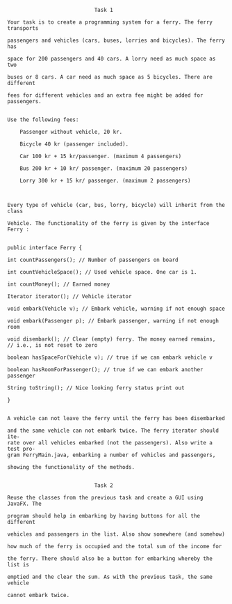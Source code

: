                                 Task 1

    Your task is to create a programming system for a ferry. The ferry transports

    passengers and vehicles (cars, buses, lorries and bicycles). The ferry has

    space for 200 passengers and 40 cars. A lorry need as much space as two

    buses or 8 cars. A car need as much space as 5 bicycles. There are different

    fees for different vehicles and an extra fee might be added for passengers.


    Use the following fees:

        Passenger without vehicle, 20 kr.

        Bicycle 40 kr (passenger included).

        Car 100 kr + 15 kr/passenger. (maximum 4 passengers)

        Bus 200 kr + 10 kr/ passenger. (maximum 20 passengers)

        Lorry 300 kr + 15 kr/ passenger. (maximum 2 passengers)
        
        

    Every type of vehicle (car, bus, lorry, bicycle) will inherit from the class

    Vehicle. The functionality of the ferry is given by the interface Ferry :

   
    public interface Ferry {

    int countPassengers(); // Number of passengers on board

    int countVehicleSpace(); // Used vehicle space. One car is 1.

    int countMoney(); // Earned money

    Iterator iterator(); // Vehicle iterator

    void embark(Vehicle v); // Embark vehicle, warning if not enough space

    void embark(Passenger p); // Embark passenger, warning if not enough room

    void disembark(); // Clear (empty) ferry. The money earned remains, 
    // i.e., is not reset to zero

    boolean hasSpaceFor(Vehicle v); // true if we can embark vehicle v

    boolean hasRoomForPassenger(); // true if we can embark another passenger

    String toString(); // Nice looking ferry status print out

    }
    

    A vehicle can not leave the ferry until the ferry has been disembarked

    and the same vehicle can not embark twice. The ferry iterator should ite-
    rate over all vehicles embarked (not the passengers). Also write a test pro-
    gram FerryMain.java, embarking a number of vehicles and passengers,

    showing the functionality of the methods.


                                Task 2

    Reuse the classes from the previous task and create a GUI using JavaFX. The

    program should help in embarking by having buttons for all the different

    vehicles and passengers in the list. Also show somewhere (and somehow)

    how much of the ferry is occupied and the total sum of the income for

    the ferry. There should also be a button for embarking whereby the list is

    emptied and the clear the sum. As with the previous task, the same vehicle

    cannot embark twice.

